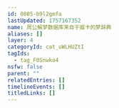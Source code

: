 ```yaml
---
id: 0805-b9l2gmfa
lastUpdated: 1757167352
name: 周公解梦数据库来自于威卡的梦辞典
aliases: []
layer: 4
categoryId: cat_uWLHUZtI
tagIds:
  - tag_F0Snwko4
nsfw: false
parent: ""
relatedEntries: []
timelineEvents: []
titledLinks: []
---
```


